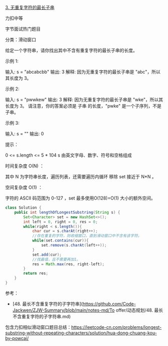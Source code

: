 [3. 无重复字符的最长子串](https://leetcode-cn.com/problems/longest-substring-without-repeating-characters/)

力扣中等



字节面试热门题目

分类：滑动窗口



给定一个字符串，请你找出其中不含有重复字符的最长子串的长度。

 

示例 1:

输入: s = "abcabcbb"
输出: 3 
解释: 因为无重复字符的最长子串是 "abc"，所以其长度为 3。



示例 2:

输入: s = "pwwkew"
输出: 3
解释: 因为无重复字符的最长子串是 "wke"，所以其长度为 3。
     请注意，你的答案必须是 子串 的长度，"pwke" 是一个子序列，不是子串。



示例 3:

输入: s = ""
输出: 0




提示：

0 <= s.length <= 5 * 104
s 由英文字母、数字、符号和空格组成





时间复杂度 O(N) ：

其中 N 为字符串长度，遍历列表，还需要遍历内循环 移除 set 接近于 N*N 。

空间复杂度 O(1) ：

字符的 ASCII 码范围为 0-127 ，set 最多使用O(128)=O(1) 大小的额外空间。

````java
class Solution {
    public int lengthOfLongestSubstring(String s) {
        Set<Character> set = new HashSet<>();
        int left = 0, right = 0, res = 0;
        while(right < s.length()){
            char cur = s.charAt(right++);
            //存在重复的字符，则收缩窗口，直到滑动窗口中不含有该字符。
            while(set.contains(cur)){
                set.remove(s.charAt(left++));
            }
            set.add(cur);
            //找最值，且不需要再加1。
            res = Math.max(res, right-left);
        }
        return res;
    }
}
````





参考：

- [48. 最长不含重复字符的子字符串](https://github.com/Code-Jackwen/ZJW-Summary/blob/main/notes-md/To offer/动态规划/48. 最长不含重复字符的子字符串.md)

包含力扣相似滑动窗口题目总结：https://leetcode-cn.com/problems/longest-substring-without-repeating-characters/solution/hua-dong-chuang-kou-by-powcai/